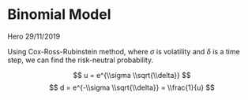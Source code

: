 Binomial Model
================
Hero
29/11/2019

Using Cox-Ross-Rubinstein method, where *σ* is volatility and *δ* is a time step, we can find the risk-neutral probability.

$$ u = e^{\\sigma \\sqrt{\\delta}} $$
$$ d = e^{-\\sigma \\sqrt{\\delta}} = \\frac{1}{u} $$
